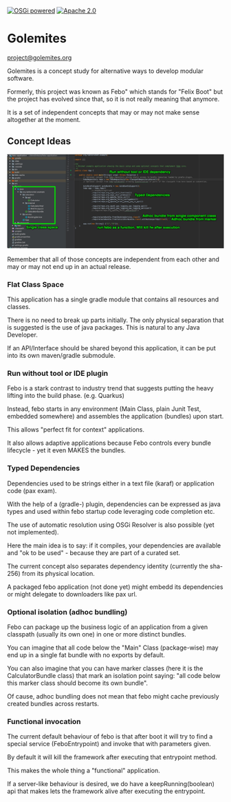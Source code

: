 [![OSGi powered](https://img.shields.io/badge/OSGi-powered-blue.svg)](http://www.osgi.org)
[![Apache 2.0](https://img.shields.io/github/license/nebula-plugins/nebula-publishing-plugin.svg)](http://www.apache.org/licenses/LICENSE-2.0)

# Golemites

project@golemites.org

Golemites is a concept study for alternative ways to develop modular software.

Formerly, this project was known as Febo" which stands for "Felix Boot" but the project has evolved since that, so it is not really meaning that anymore.

It is a set of independent concepts that may or may not make sense altogether at the moment.

## Concept Ideas

![Febo Concepts](febo1.jpg)

Remember that all of those concepts are independent from each other and may or may not end up in an actual release.

### Flat Class Space

This application has a single gradle module that contains all resources and classes. 

There is no need to break up parts initially. The only physical separation that is suggested is the use of java packages.
This is natural to any Java Developer.

If an API/Interface should be shared beyond this application, it can be put into its own maven/gradle submodule.

### Run without tool or IDE plugin

Febo is a stark contrast to industry trend that suggests putting the heavy lifting into the build phase. (e.g. Quarkus)

Instead, febo starts in any environment (Main Class, plain Junit Test, embedded somewhere) and assembles the application (bundles) upon start.

This allows "perfect fit for context" applications.

It also allows adaptive applications because Febo controls every bundle lifecycle - yet it even MAKES the bundles.

### Typed Dependencies

Dependencies used to be strings either in a text file (karaf) or application code (pax exam).

With the help of a (gradle-) plugin, dependencies can be expressed as java types and used within febo startup code leveraging code completion etc.

The use of automatic resolution using OSGi Resolver is also possible (yet not implemented).

Here the main idea is to say: if it compiles, your dependencies are available and "ok to be used" - because they are part of a curated set.

The current concept also separates dependency identity (currently the sha-256) from its physical location.

A packaged febo application (not done yet) might embedd its dependencies or might delegate to downloaders like pax url.

### Optional isolation (adhoc bundling)

Febo can package up the business logic of an application from a given classpath (usually its own one) in one or more distinct bundles.

You can imagine that all code below the "Main" Class (package-wise) may end up in a single fat bundle with no exports by default.

You can also imagine that you can have marker classes (here it is the CalculatorBundle class) that mark an isolation point saying: "all code below this marker class should become its own bundle".

Of cause, adhoc bundling does not mean that febo might cache previously created bundles across restarts.

### Functional invocation

The current default behaviour of febo is that after boot it will try to find a special service (FeboEntrypoint) and invoke that with parameters given.

By default it will kill the framework after executing that entrypoint method.

This makes the whole thing a "functional" application.

If a server-like behaviour is desired, we do have a keepRunning(boolean) api that makes lets the framework alive after executing the entrypoint.




